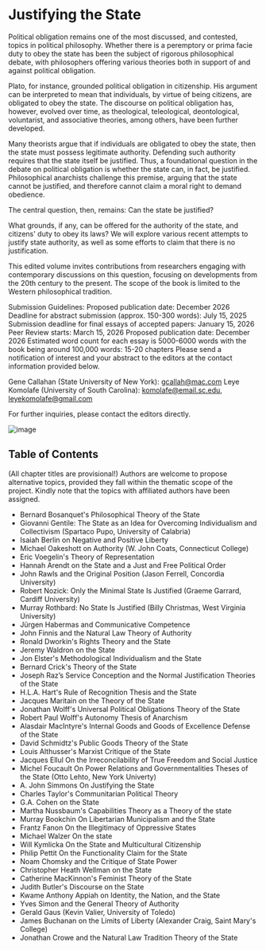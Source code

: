 # Justifying the State

Political obligation remains one of the most discussed, and contested, topics in political philosophy. Whether there is a peremptory or prima facie duty to obey the state has been the subject of rigorous philosophical debate, with philosophers offering various theories both in support of and against political obligation. 
 
Plato, for instance, grounded political obligation in citizenship. His argument can be interpreted to mean that individuals, by virtue of being citizens, are obligated to obey the state. The discourse on political obligation has, however, evolved over time, as theological, teleological, deontological, voluntarist, and associative theories, among others, have been further developed. 
 
Many theorists argue that if individuals are obligated to obey the state, then the state must possess legitimate authority. Defending such authority requires that the state itself be justified. Thus, a foundational question in the debate on political obligation is whether the state can, in fact, be justified. Philosophical anarchists challenge this premise, arguing that the state cannot be justified, and therefore cannot claim a moral right to demand obedience. 

The central question, then, remains: Can the state be justified? 

What grounds, if any, can be offered for the authority of the state, and citizens' duty to obey its laws?
We will explore various recent attempts to justify state authority, as well as some efforts to claim that there is no
justification.

This edited volume invites contributions from researchers engaging with contemporary discussions on this question, focusing on developments from the 20th century to the present. The scope of the book is limited to the Western philosophical tradition. 

Submission Guidelines:
Proposed publication date: December 2026 
Deadline for abstract submission (approx. 150-300 words): July 15, 2025 
Submission deadline for final essays of accepted papers: January 15, 2026
Peer Review starts: March 15, 2026
Proposed publication date: December 2026 
Estimated word count for each essay is 5000-6000 words with the book being around 100,000 words: 15-20 chapters
Please send a notification of interest and your abstract to the editors at the contact information provided below. 

Gene Callahan (State University of New York): gcallah@mac.com
Leye Komolafe (University of South Carolina): komolafe@email.sc.edu, leyekomolafe@gmail.com

For further inquiries, please contact the editors directly. 


![image](https://github.com/user-attachments/assets/ea5d5be8-991c-4dc2-a5ba-8364cc55ea06)

## Table of Contents

(All chapter titles are provisional!) Authors are welcome to propose alternative topics, provided they fall within the thematic scope of the project. Kindly note that the topics with affiliated authors have been assigned. 


- Bernard Bosanquet's Philosophical Theory of the State
- Giovanni Gentile: The State as an Idea for Overcoming Individualism and Collectivism (Spartaco Pupo, University of Calabria)
- Isaiah Berlin on Negative and Positive Liberty
- Michael Oakeshott on Authority (W. John Coats, Connecticut College)
- Eric Voegelin's Theory of Representation
- Hannah Arendt on the State and a Just and Free Political Order
- John Rawls and the Original Position (Jason Ferrell, Concordia University)
- Robert Nozick: Only the Minimal State Is Justified (Graeme Garrard, Cardiff University)
- Murray Rothbard: No State Is Justified (Billy Christmas, West Virginia University)
- Jürgen Habermas and Communicative Competence
- John Finnis and the Natural Law Theory of Authority 
- Ronald Dworkin's Rights Theory and the State
- Jeremy Waldron on the State
- Jon Elster's Methodological Individualism and the State
- Bernard Crick's Theory of the State
- Joseph Raz’s Service Conception and the Normal Justification Theories of the State
- H.L.A. Hart's Rule of Recognition Thesis and the State
- Jacques Maritain on the Theory of the State
- Jonathan Wolff's Universal Political Obligations Theory of the State
- Robert Paul Wolff's Autonomy Thesis of Anarchism
- Alasdair MacIntyre's Internal Goods and Goods of Excellence Defense of the State
- David Schmidtz's Public Goods Theory of the State
- Louis Althusser's Marxist Critique of the State
- Jacques Ellul On the Irreconcilability of True Freedom and Social Justice
- Michel Foucault On Power Relations and Governmentalities Theses of the State (Otto Lehto, New York Univerty)
- A. John Simmons On Justifying the State
- Charles Taylor's Communitarian Political Theory
- G.A. Cohen on the State
- Martha Nussbaum's Capabilities Theory as a Theory of the state
- Murray Bookchin On Libertarian Municipalism and the State
- Frantz Fanon On the Illegitimacy of Oppressive States
- Michael Walzer On the state
- Will Kymlicka On the State and Multicultural Citizenship
- Philip Pettit On the Functionality Claim for the State
- Noam Chomsky and the Critique of State Power
- Christopher Heath Wellman on the State
- Catherine MacKinnon's Feminist Theory of the State
- Judith Butler's Discourse on the State
- Kwame Anthony Appiah on Identity, the Nation, and the State
- Yves Simon and the General Theory of Authority 
- Gerald Gaus (Kevin Valier, University of Toledo)
- James Buchanan on the Limits of Liberty (Alexander Craig, Saint Mary's College)
- Jonathan Crowe and the Natural Law Tradition Theory of the State

  
